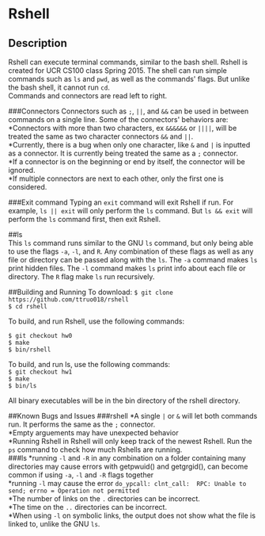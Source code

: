 # Rshell
## Description
Rshell can execute terminal commands, similar to the bash shell. 
Rshell is created for UCR CS100 class Spring 2015.
The shell can run simple commands such as `ls` and `pwd`, as well as the commands' flags. 
But unlike the bash shell, it cannot run `cd`.   
Commands and connectors are read left to right.   

###Connectors
Connectors such as `;`, `||`, and `&&` can be used in between commands on a single line.
Some of the connectors' behaviors are:     
*Connectors with more than two characters, ex `&&&&&&` or `||||`,
will be treated the same as two character connectors `&&` and `||`.     
*Currently, there is a bug when only one character, like `&` and `|`
is inputted as a connector. It is currently being treated the same as a `;` connector.     
*If a connector is on the beginning or end by itself, the connector will be ignored.     
*If multiple connectors are next to each other, only the first one is considered.

###Exit command
Typing an `exit` command will exit Rshell if run. 
For example, `ls || exit` will only perform the `ls` command.
But `ls && exit` will perform the `ls` command first, then exit Rshell.

##ls   
This `ls` command runs similar to the GNU `ls` command, 
but only being able to use the flags `-a`, `-l`, and `R`. 
Any combination of these flags as well as any 
file or directory can be passed along with the `ls`. 
The `-a` command makes `ls` print hidden files. 
The `-l` command makes `ls` print info about each file or 
directory. The `R` flag make `ls` run recursively. 

##Building and Running
To download:
`$ git clone https://github.com/ttruo018/rshell`   
`$ cd rshell`   

To build, and run Rshell, use the following commands:

`$ git checkout hw0`   
`$ make`   
`$ bin/rshell`   

To build, and run ls, use the following commands:    
`$ git checkout hw1`   
`$ make`   
`$ bin/ls`   

All binary executables will be in the bin directory of the rshell directory.

##Known Bugs and Issues
###rshell
*A single `|` or `&` will let both commands run. 
It performs the same as the `;` connector.   
*Empty arguements may have unexpected behavior    
*Running Rshell in Rshell will only keep track of the newest Rshell.
Run the `ps` command to check how much Rshells are running.   
###ls
*running `-l` and `-R` in any combination on a folder 
containing many directories may cause errors with 
getpwuid() and getgrgid(), can become
common if using `-a`, `-l` and `-R` flags together    
*running `-l` may cause the error `do_ypcall: clnt_call: 
RPC: Unable to send; errno = Operation not permitted`    
*The number of links on the `.` directories can be incorrect.    
*The time on the `..` directories can be incorrect.     
*When using `-l` on symbolic links, the output does not show 
what the file is linked to, unlike the GNU `ls`.   

